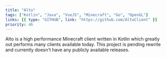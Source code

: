 ```yaml
---
title: "Alto"
tags: ["Kotlin", "Java", "VueJS", "Minecraft", "Go", "OpenGL"]
links: [{ type: "GITHUB", link: "https://github.com/AltoClient" }]
priority: 46
---
```


Alto is a high performance Minecraft client written in Kotlin which greatly out performs many clients available today. This project is pending rewrite and currently doesn't have any publicly available releases.
